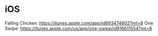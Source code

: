 iOS
===
Falling Chicken: https://itunes.apple.com/app/id893474802?mt=8
One Swipe: https://itunes.apple.com/us/app/one-swipe/id916611554?mt=8
